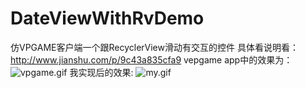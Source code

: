 # DateViewWithRvDemo
仿VPGAME客户端一个跟RecyclerView滑动有交互的控件
具体看说明看：http://www.jianshu.com/p/9c43a835cfa9
vepgame app中的效果为：
![vpgame.gif](https://github.com/DarkSherlock/DateViewWithRvDemo/blob/master/gif/2017-08-28-10mzvp.gif)
我实现后的效果:
![my.gif](https://github.com/DarkSherlock/DateViewWithRvDemo/blob/master/gif/2017-08-28-10mzdemo.gif)

